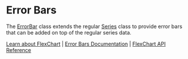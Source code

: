 Error Bars
==========

The [ErrorBar](https://www.grapecity.com/wijmo/api/classes/wijmo_chart_analytics.errorbar.html) class extends the regular [Series](https://www.grapecity.com/wijmo/api/classes/wijmo_chart.series.html) class to provide error bars that can be added on top of the regular series data.

[Learn about FlexChart](https://www.grapecity.com/wijmo-flexchart) | [Error Bars Documentation](https://www.grapecity.com/wijmo/docs/Topics/Chart/Advanced/Analytics/Error-Bars) | [FlexChart API Reference](https://www.grapecity.com/wijmo/api/classes/wijmo_chart.flexchart.html)